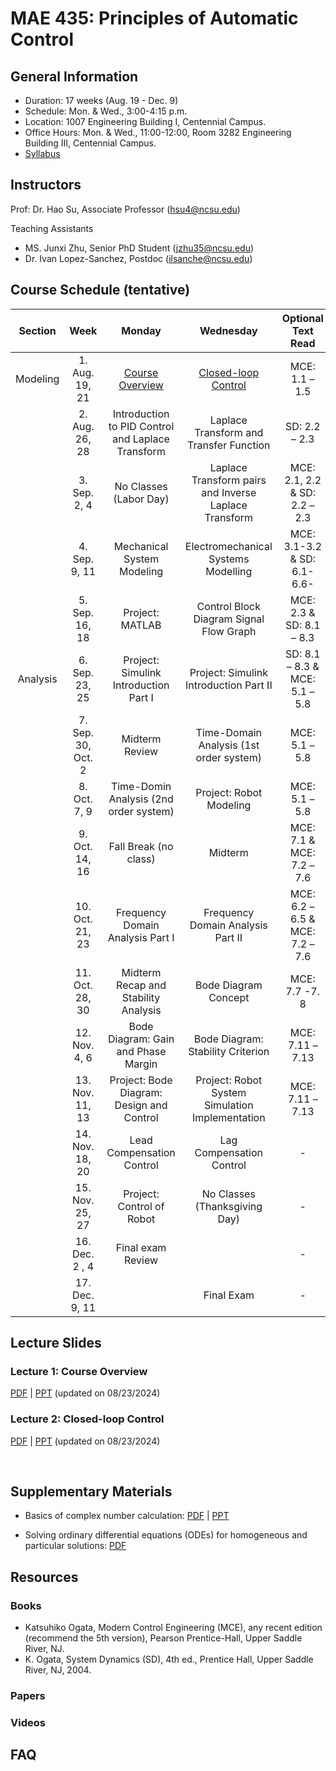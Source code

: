# MAE 435: Principles of Automatic Control

## General Information

* Duration: 17 weeks (Aug. 19 - Dec. 9)
* Schedule: Mon. & Wed., 3:00-4:15 p.m.
* Location: 1007 Engineering Building I, Centennial Campus.
* Office Hours: Mon. & Wed., 11:00-12:00, Room 3282 Engineering Building III, Centennial Campus.
* [Syllabus](https://www.dropbox.com/scl/fi/pltajoibr86bn71zab0ji/MAE-435-Syllabus-Fall-2024.pdf?rlkey=s23ix5brw4lgqqallbpyvhq7f&dl=0)

## Instructors

Prof: Dr. Hao Su, Associate Professor (hsu4@ncsu.edu)

Teaching Assistants
* MS. Junxi Zhu, Senior PhD Student (jzhu35@ncsu.edu)
* Dr. Ivan Lopez-Sanchez, Postdoc (ilsanche@ncsu.edu)

## Course Schedule (tentative)

|    Section      |            Week           |                           Monday                          |                       Wednesday                     |            Optional   Text Read          |
|:---------------:|:-------------------------:|:---------------------------------------------------------:|:---------------------------------------------------:|:----------------------------------------:|
|     Modeling    |       1. Aug. 19, 21      |                      [Course   Overview](#lecture-1-course-overview)                    |     [Closed-loop Control](#lecture-2-closed-loop-control)   |              MCE:   1.1 – 1.5            |
|                 |       2. Aug. 26, 28      |                      Introduction to PID Control and Laplace Transform                    |           Laplace Transform and Transfer Function          |              SD:   2.2 – 2.3             |
|                 |        3. Sep. 2, 4       |                  No   Classes (Labor Day)                 |       Laplace   Transform pairs and Inverse Laplace Transform      |      MCE:   2.1, 2.2 & SD: 2.2 – 2.3     |
|                 |        4. Sep. 9, 11      |                Mechanical System Modeling               |       Electromechanical Systems Modelling      |       MCE:   3.1-3.2 & SD: 6.1-6.6-      |
|                 |       5. Sep. 16, 18      |         Project:   MATLAB             |       Control Block Diagram Signal Flow Graph     |         MCE:   2.3 & SD: 8.1 – 8.3       |
|     Analysis    |       6. Sep. 23, 25      |          Project: Simulink Introduction Part I        |       Project: Simulink Introduction Part II     |      SD:   8.1 – 8.3 & MCE: 5.1 – 5.8    |
|                 |     7. Sep. 30, Oct. 2    |                      Midterm   Review                     |               Time-Domain Analysis (1st order system)             |              MCE:   5.1 – 5.8            |
|                 |        8. Oct. 7, 9       |             Time-Domin Analysis (2nd order system)           |          Project: Robot Modeling        |              MCE:   5.1 – 5.8            |
|                 |       9. Oct. 14, 16      |                  Fall Break (no class)                |                        Midterm                      |        MCE:   7.1 & MCE: 7.2 – 7.6       |
|                 |       10. Oct. 21, 23     |                   Frequency Domain Analysis Part I | Frequency Domain Analysis Part II        |     MCE:   6.2 – 6.5 & MCE: 7.2 – 7.6    |
|                 |       11. Oct. 28, 30     |            Midterm Recap and Stability Analysis          |          Bode Diagram Concept        |              MCE:   7.7 -7. 8            |
|          |        12. Nov. 4, 6      |             Bode   Diagram: Gain and Phase Margin            |              Bode Diagram: Stability Criterion            |             MCE:   7.11 – 7.13           |
|                 |       13. Nov. 11, 13     |      Project:   Bode Diagram: Design and Control    |              Project: Robot System Simulation Implementation             |             MCE:   7.11 – 7.13           |
|                 |       14. Nov. 18, 20     |               Lead Compensation Control             |                  Lag Compensation Control                |                     -                    |
|                 |       15. Nov. 25, 27     |                Project:   Control of Robot              |            No   Classes (Thanksgiving Day)          |                     -                    |
|                 |         16. Dec. 2 , 4      |     Final exam Review    |                                                     |                     -                    |
|                 |         17. Dec. 9, 11       |                                               |                   Final Exam                                  |                     -                    |

## Lecture Slides

### Lecture 1: Course Overview
[PDF](https://www.dropbox.com/scl/fi/wovkvwgidfzk44qimz0ao/Lecture-1-Course-Overview.pdf?rlkey=vz7a1g5ahtoqflyi4bp28bjgz&dl=0) | [PPT](https://www.dropbox.com/scl/fi/2lm4z8cqi8326sa9viuzh/Lecture-1-Course-Overview.pptx?rlkey=eso64qwr3v7xxh7irkywj2c5d&dl=0) (updated on 08/23/2024)

### Lecture 2: Closed-loop Control 

[PDF](https://www.dropbox.com/scl/fi/e6lf6tbjkw8wil00zp9uf/Lecture-2-Closed-loop-Control.pdf?rlkey=co5usxwb3n2kq612tipmajz7g&dl=0) | [PPT](https://www.dropbox.com/scl/fi/gv4boo1670bkrxeh0dsv8/Lecture-2-Closed-loop-Control.pptx?rlkey=wxzq9wntitswsqv5xzkfhq7x1&dl=0) (updated on 08/23/2024)

<br>

## Supplementary Materials

* Basics of complex number calculation: [PDF](https://www.dropbox.com/scl/fi/037xcopyqz5wamdi8zltd/Basics-of-Complex-Number-Calculation.pdf?rlkey=qz8m2nqi72z4pwwmged7r0amb&dl=0) | [PPT](https://www.dropbox.com/scl/fi/hv6tbskg0hr9efah07u5y/Basics-of-Complex-Number-Calculation.pptx?rlkey=cqq38owcuz39cay3jt6fucb3p&dl=0)

* Solving ordinary differential equations (ODEs) for homogeneous and particular solutions: [PDF](https://www.dropbox.com/scl/fi/vrsy3b4wiltn49tuefqfo/Solving-Ordinary-Differential-Equations.pdf?rlkey=ik432iug91n5lufja75enknx2&dl=0)

## Resources

### Books
* Katsuhiko Ogata, Modern Control Engineering (MCE), any recent edition (recommend the 5th version), Pearson Prentice-Hall, Upper Saddle River, NJ.
* K. Ogata, System Dynamics (SD), 4th ed., Prentice Hall, Upper Saddle River, NJ, 2004.
### Papers

### Videos

## FAQ
